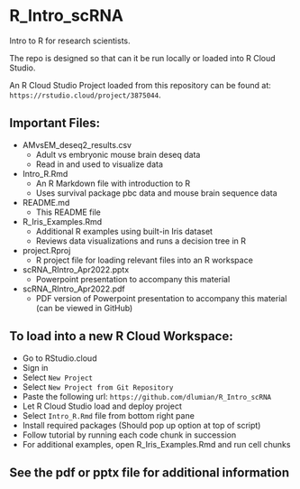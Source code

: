 # R_Intro_scRNA

Intro to R for research scientists.

The repo is designed so that can it be run locally or loaded into R Cloud Studio.

An R Cloud Studio Project loaded from this repository can be found at: `https://rstudio.cloud/project/3875044`.

## Important Files:
- AMvsEM_deseq2_results.csv
    + Adult vs embryonic mouse brain deseq data
    + Read in and used to visualize data
- Intro_R.Rmd
    + An R Markdown file with introduction to R
    + Uses survival package pbc data and mouse brain sequence data
- README.md
    + This README file
- R_Iris_Examples.Rmd
    + Additional R examples using built-in Iris dataset
    + Reviews data visualizations and runs a decision tree in R
- project.Rproj
    + R project file for loading relevant files into an R workspace
- scRNA_RIntro_Apr2022.pptx
    + Powerpoint presentation to accompany this material
- scRNA_RIntro_Apr2022.pdf
    + PDF version of Powerpoint presentation to accompany this material (can be viewed in GitHub)

## To load into a new R Cloud Workspace:

- Go to RStudio.cloud
- Sign in
- Select `New Project` 
- Select `New Project from Git Repository`
- Paste the following url: `https://github.com/dlumian/R_Intro_scRNA`
- Let R Cloud Studio load and deploy project
- Select `Intro_R.Rmd` file from bottom right pane
- Install required packages (Should pop up option at top of script)
- Follow tutorial by running each code chunk in succession
- For additional examples, open R_Iris_Examples.Rmd and run cell chunks

## See the pdf or pptx file for additional information
